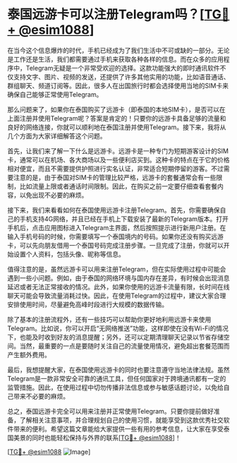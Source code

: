 # 泰国远游卡可以注册Telegram吗？[[TG💪+ @esim1088](https://t.me/s/esim1088)]

在当今这个信息爆炸的时代，手机已经成为了我们生活中不可或缺的一部分。无论是工作还是生活，我们都需要通过手机来获取各种各样的信息。而在众多的应用程序中，Telegram无疑是一个非常受欢迎的选择。这款功能强大的即时通讯软件不仅支持文字、图片、视频的发送，还提供了许多其他实用的功能，比如语音通话、群组聊天、频道订阅等。因此，很多人在出国旅行时都会选择使用当地的SIM卡来确保自己能够正常使用Telegram。

那么问题来了，如果你在泰国购买了远游卡（即泰国的本地SIM卡），是否可以在上面注册并使用Telegram呢？答案是肯定的！只要你的远游卡具备足够的流量和良好的网络连接，你就可以顺利地在泰国注册并使用Telegram。接下来，我将从几个方面为大家详细解答这个问题。

首先，让我们来了解一下什么是远游卡。远游卡是一种专门为短期游客设计的SIM卡，通常可以在机场、各大商场以及一些便利店买到。这种卡的特点在于它的价格相对便宜，而且不需要提供护照进行实名认证，非常适合短期停留的游客。不过需要注意的是，由于泰国对SIM卡的管理比较严格，远游卡的套餐通常会有一些限制，比如流量上限或者通话时间限制。因此，在购买之前一定要仔细查看套餐内容，以免出现不必要的麻烦。

接下来，我们来看看如何在泰国使用远游卡注册Telegram。首先，你需要确保自己的手机支持4G网络，并且已经在手机上下载安装了最新的Telegram版本。打开手机后，点击应用图标进入Telegram主界面，然后按照提示进行新用户注册。在输入手机号码的时候，你需要填写一个泰国境内的号码。如果你还没有购买远游卡，可以先向朋友借用一个泰国号码完成注册步骤。一旦完成了注册，你就可以开始设置个人资料，包括头像、昵称等信息。

值得注意的是，虽然远游卡可以用来注册Telegram，但在实际使用过程中可能会遇到一些小问题。例如，由于泰国的网络环境与国内存在差异，有时候会出现消息延迟或者无法正常接收的情况。此外，如果你使用的远游卡流量有限，长时间在线聊天可能会导致流量消耗过快。因此，在使用Telegram的过程中，建议大家合理安排使用时间，尽量避免高峰时段进行大规模的数据传输。

除了基本的注册流程外，还有一些技巧可以帮助你更好地利用远游卡来使用Telegram。比如说，你可以开启“无网络推送”功能，这样即使在没有Wi-Fi的情况下，也能及时收到好友的消息提醒；另外，还可以定期清理聊天记录以节省存储空间。当然，最重要的一点是要随时关注自己的流量使用情况，避免超出套餐范围而产生额外费用。

最后，我想提醒大家，在泰国使用远游卡的同时也要注意遵守当地法律法规。虽然Telegram是一款非常安全可靠的通讯工具，但任何国家对于跨境通讯都有一定的监管措施。因此，在使用过程中切勿传播非法信息或参与敏感话题讨论，以免给自己带来不必要的麻烦。

总之，泰国远游卡完全可以用来注册并正常使用Telegram。只要你提前做好准备，了解相关注意事项，并合理规划自己的使用习惯，就能享受到这款优秀社交软件带来的便利。希望这篇文章能给大家提供一些有用的参考信息，让大家在享受泰国美景的同时也能轻松保持与外界的联系[[TG💪+ @esim1088](https://t.me/s/esim1088)]！

[[TG💪+ @esim1088](https://t.me/s/esim1088) ![Image](https://i.postimg.cc/4NQfJmqS/Snipaste-2025-05-13-00-14-12.png)]